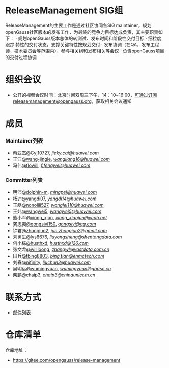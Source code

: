 # ReleaseManagement SIG组

ReleaseManagement的主要工作是通过社区协同各SIG maintainer，规划openGauss社区版本的发布工作，为最终的竞争力目标达成负责，其主要职责如下：
· 规划openGauss版本总体的转测试、发布时间和阶段性交付目标
· 细粒度跟踪 特性的交付状态，支撑关键特性按规划交付
· 发布协调（在QA，发布工程师，技术委员会等范围内），参与相关组和发布相关等会议
· 负责openGauss项目的交付过程协调

# 组织会议

- 公开的视频会议时间：北京时间双周三下午，14：10~16:00，可通过订阅releasemanagement@opengauss.org，获取相关会议通知

# 成员

### Maintainer列表

- 蔡亚杰[@Cyj10727](https://gitee.com/Cyj10727), *jieky.cai@huawei.com*
- 王江[@wang-jingle](https://gitee.com/wang-jingle), *wangjiang16@huawei.com*
- 冯伟[@flowill](https://gitee.com/flowill), *f.fengwei@huawei.com*


### Committer列表

  - 明沛[@dolphin-m](https://gitee.com/dolphin-m), *mingpei@huawei.com*
  - 杨迪[@yangdi07](https://gitee.com/yangdi07), *yangdi14@huawei.com*
  - 王磊[@nonolili527](https://gitee.com/nonolili527), *wanglei110@huawei.com*
  - 王炜[@wangwei5](https://gitee.com/wangwei5), *wangwei5@huawei.com*
  - 熊小军[@xiong_xjun](https://gitee.com/xiong_xjun), *xiong_xiaojun@yeah.net*
  - 龚思夷[@gongsiyi150](https://gitee.com/gongsiyi150), *gongsiyi@qq.com*
  - 钟君[@zhongjun2](https://gitee.com/zhongjun2), *jun.zhongjun2@gmail.com*
  - 刘勇生[@lys6676](https://gitee.com/lys6676), *liuyongsheng@shentongdata.com*
  - 何小栋[@husthxd](https://gitee.com/husthxd), *husthxd@126.com*
  - 张文龙[@willloong](https://gitee.com/willloong), *zhangwl@vastdata.com.cn*
  - 田兵[@tbing8803](https://gitee.com/tbing8803), *bing.tian@enmotech.com*
  - 刘春[@nifinity](https://gitee.com/nifinity), *liuchun3@huawei.com*
  - 吴明远[@wumingyuan](https://gitee.com/wumingyuan), *wumingyuan@gbase.cn*
  - 柴鹏[@chaip3](https://gitee.com/chaip3), *chaip3@chinaunicom.cn*

# 联系方式

- [邮件列表](https://mailweb.opengauss.org/postorius/lists/releasemanagement.opengauss.org/)

# 仓库清单

仓库地址：

- https://gitee.com/opengauss/release-management
